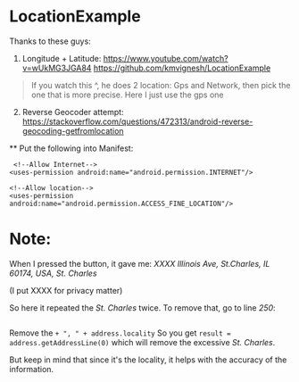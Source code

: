 # LocationExample

  Thanks to these guys:

 1. Longitude + Latitude:
   https://www.youtube.com/watch?v=wUkMG3JGA84
   https://github.com/kmvignesh/LocationExample

 > If you watch this ^, he does 2 location: Gps and Network, then
 > pick the one that is more precise.
 > Here I just use the gps one

 2. Reverse Geocoder attempt:
   https://stackoverflow.com/questions/472313/android-reverse-geocoding-getfromlocation


  ** Put the following into Manifest:

     <!--Allow Internet-->
    <uses-permission android:name="android.permission.INTERNET"/>

    <!--Allow location-->
    <uses-permission android:name="android.permission.ACCESS_FINE_LOCATION"/>
    
    
   # Note: 
   When I pressed the button, it gave me: 
   *XXXX Illinois Ave, St.Charles, IL 60174, USA, St. Charles*
   
   (I put XXXX for privacy matter)
   
   So here it repeated the *St. Charles* twice.
   To remove that, go to line *250*: 
   
   ```result = address.getAddressLine(0) + ", " + address.locality
   ```
   Remove the ``` + ", " + address.locality ```
   So you get ```result = address.getAddressLine(0)```
    which will remove the excessive *St. Charles*.
    
   But keep in mind that since it's the locality, it helps with the accuracy of the information. 
